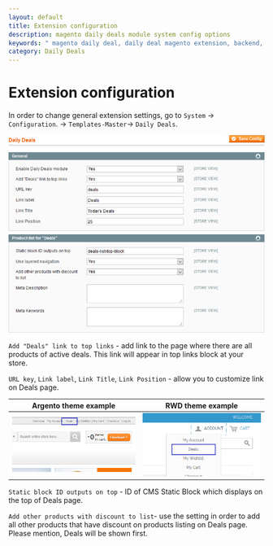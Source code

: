 ```yaml
---
layout: default
title: Extension configuration
description: magento daily deals module system config options
keywords: " magento daily deal, daily deal magento extension, backend, dailydeals system config"
category: Daily Deals
---
```


# Extension configuration

In order to change general extension settings, go to `System` -> `Configuration`.
-> `Templates-Master`-> `Daily Deals`.

![Dailydeals system config options](/images/dailydeals/backend/system-config.png)

`Add "Deals" link to top links` - add link to the page where there are all
products of active deals. This link will appear in top links block at your store.

`URL key`, `Link label`, `Link Title`, `Link Position` - allow you to customize
link on Deals page.

| Argento theme example | RWD theme example |
|-----------------------|:-----------------:|
| ![Argento top links example](/images/dailydeals/backend/system-config-top-links-argento.png) | ![RWD top links example](/images/dailydeals/backend/system-config-top-links-rwd.png) |

`Static block ID outputs on top` - ID of CMS Static Block which displays on the
top of Deals page.

`Add other products with discount to list`- use the setting in order to add all
other products that have discount on products listing on Deals page. Please
mention, Deals will be shown first.
